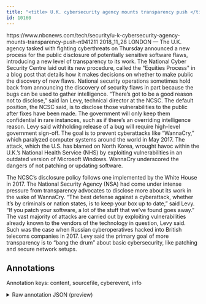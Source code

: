 ```yaml
---
title: "<title> U.K. cybersecurity agency mounts transparency push </title>"
id: 10160
---
```


<title> U.K. cybersecurity agency mounts transparency push </title>
<source> https://www.nbcnews.com/tech/security/u-k-cybersecurity-agency-mounts-transparency-push-n941211 </source>
<date> 2018_11_28 </date>
<text>
LONDON — The U.K. agency tasked with fighting cyberthreats on Thursday announced a new process for the public disclosure of potentially sensitive software flaws, introducing a new level of transparency to its work.
The National Cyber Security Centre laid out its new procedure, called the "Equities Process" in a blog post that details how it makes decisions on whether to make public the discovery of new flaws.
National security operations sometimes hold back from announcing the discovery of security flaws in part because the bugs can be used to gather intelligence.
“There’s got to be a good reason not to disclose,” said Ian Levy, technical director at the NCSC.
The default position, the NCSC said, is to disclose those vulnerabilities to the public after fixes have been made. The government will only keep them confidential in rare instances, such as if there’s an overriding intelligence reason. Levy said withholding release of a bug will require high-level government sign-off.
The goal is to prevent cyberattacks like “WannaCry,” which paralyzed computer systems around the world in May 2017. The attack, which the U.S. has blamed on North Korea, wrought havoc within the U.K.’s National Health Service (NHS) by exploiting vulnerabilities in an outdated version of Microsoft Windows. WannaCry underscored the dangers of not patching or updating software.

The NCSC’s disclosure policy follows one implemented by the White House in 2017. The National Security Agency (NSA) had come under intense pressure from transparency advocates to disclose more about its work in the wake of WannaCry.
“The best defense against a cyberattack, whether it’s by criminals or nation states, is to keep your box up to date,” said Levy. “If you patch your software, a lot of the stuff that we’ve found goes away.”
The vast majority of attacks are carried out by exploiting vulnerabilities already known to the vendors of the technology in question, Levy said. Such was the case when Russian cyberoperatives hacked into British telecoms companies in 2017.
Levy said the primary goal of more transparency is to “bang the drum” about basic cybersecurity, like patching and secure network setups.
</text>



## Annotations

Annotation keys: content, sourcefile, cyberevent, info

<details>
<summary>Raw annotation JSON (preview)</summary>

```json
{
  "content": "LONDON \u2014 The U.K. agency tasked with fighting cyberthreats on Thursday announced a new process for the public disclosure of potentially sensitive software flaws, introducing a new level of transparency to its work. The National Cyber Security Centre laid out its new procedure, called the \"Equities Process\" in a blog post that details how it makes decisions on whether to make public the discovery of new flaws. National security operations sometimes hold back from announcing the discovery of security flaws in part because the bugs can be used to gather intelligence. \u201cThere\u2019s got to be a good reason not to disclose,\u201d said Ian Levy, technical director at the NCSC. The default position, the NCSC said, is to disclose those vulnerabilities to the public after fixes have been made. The government will only keep them confidential in rare instances, such as if there\u2019s an overriding intelligence reason. Levy said withholding release of a bug will require high-level government sign-off. The goal is to prevent cyberattacks like \u201cWannaCry,\u201d which paralyzed computer systems around the world in May 2017. The attack, which the U.S. has blamed on North Korea, wrought havoc within the U.K.\u2019s National Health Service (NHS) by exploiting vulnerabilities in an outdated version of Microsoft Windows. WannaCry underscored the dangers of not patching or updating software.  The NCSC\u2019s disclosure policy follows one implemented by the White House in 2017. The National Security Agency (NSA) had come under intense pressure from transparency advocates to disclose more about its work in the wake of WannaCry. \u201cThe best defense against a cyberattack, whether it\u2019s by criminals or nation states, is to keep your box up to date,\u201d said Levy. \u201cIf you patch your software, a lot of the stuff that we\u2019ve found goes away.\u201d The vast majority of attacks are carried out by exploiting vulnerabilities already known to the vendors of the technology in question, Levy said. Such was the case when Russian cyberoperatives hacked into British telecoms companies in 2017. Levy said the primary goal of more transparency is to \u201cbang the drum\u201d about basic cybersecurity, like patching and secure network setups.",
  "sourcefile": "10160.txt",
  "cyberevent": {
    "hopper": [
      {
        "index": 0,
        "events": [
          {
            "nugget": {
              "startOffset": 2151,
              "index": "T16",
              "endOffset": 2159,
              "text": "patching"
            },
            "index": "E8",
            "type": "Vulnerability-related",
            "subtype": "PatchVulnerability",
            "realis": "Generic"
          }
        ]
      },
      {
        "index": 1,
        "events": [
          {
            "index": "E9",
            "type": "Vulnerability-related",
            "realis": "Generic",
            "nugget": {
              "startOffset": 1337,
              "index": "T19",
              "endOffset": 1345,
              "text": "patching"
            },
            "argument": [
              {
                "index": "T21",
                "external_reference": {
                  "wikidataid": "Q341"
                },
                "endOffset": 1366,
                "role": {
                  "type": "Vulnerable_System"
                },
                "text": "software",
                "startOffset": 1358,
                "type": "Software"
              }
            ],
            "subtype": "PatchVulnerability"
          }
        ]
      },
      {
        "index": 2,
        "events": [
          {
            "index": "E2",
            "type": "Vulnerability-related",
            "realis": "Generic",
            "nugget": {
              "startOffset": 99,
              "index": "T4",
              "endOffset": 120,
              "text": "the public disclosure"
            },
            "argument": [
              {
  
```
</details>
